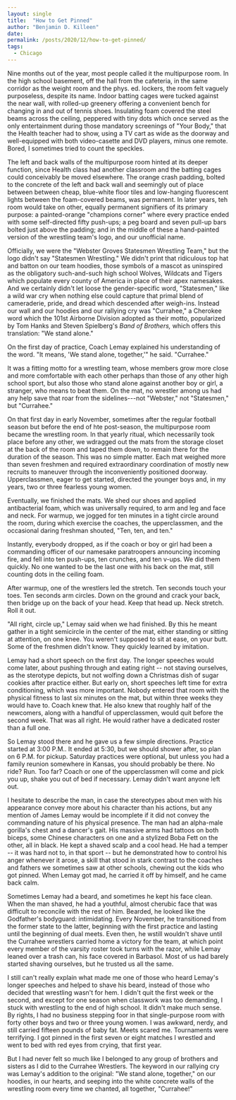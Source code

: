 ```yaml
---
layout: single
title:  "How to Get Pinned"
author: "Benjamin D. Killeen"
date: 
permalink: /posts/2020/12/how-to-get-pinned/
tags:
  - Chicago
---
```


Nine months out of the year, most people called it the multipurpose room. In the high school
basement, off the hall from the cafeteria, in the same corridor as the weight room and the
phys. ed. lockers, the room felt vaguely purposeless, despite its name. Indoor batting cages were
tucked against the near wall, with rolled-up greenery offering a convenient bench for changing in
and out of tennis shoes. Insulating foam covered the steel beams across the ceiling, peppered with
tiny dots which once served as the only entertainment during those mandatory screenings of "Your
Body," that the Health teacher had to show, using a TV cart as wide as the doorway and
well-equipped with both video-casette and DVD players, minus one remote. Bored, I sometimes tried
to count the speckles.

The left and back walls of the multipurpose room hinted at its deeper function, since Health class
had another classroom and the batting cages could conceivably be moved elsewhere. The orange crash
padding, bolted to the concrete of the left and back wall and seemingly out of place between
between cheap, blue-white floor tiles and low-hanging fluorescent lights between the foam-covered
beams, was permanent. In later years, teh room would take on other, equally permanent signifiers of
its primary purpose: a painted-orange "champions corner" where every practice ended with some
self-directed fifty push-ups; a peg board and seven pull-up bars bolted just above the padding; and
in the middle of these a hand-painted version of the wrestling team's logo, and our unofficial name.

Officially, we were the "Webster Groves Statesmen Wrestling Team," but the logo didn't say
"Statesmen Wrestling." We didn't print that ridiculous top hat and batton on our team hoodies,
those symbols of a mascot as uninspired as the obligatory such-and-such high school Wolves,
Wildcats and Tigers which populate every county of America in place of their apex namesakes. And we
certainly didn't let loose the gender-specific word, "Statesmen," like a wild war cry when nothing
else could capture that primal blend of cameraderie, pride, and dread which descended after
weigh-ins. Instead our wall and our hoodies and our rallying cry was "Currahee," a Cherokee word
which the 101st Airborne Division adopted as their motto, popularized by Tom Hanks and Steven
Spielberg's *Band of Brothers,* which offers this translation: "We stand alone." 

On the first day of practice, Coach Lemay explained his understanding of the word. "It means, 'We
stand alone, together,'" he said. "Currahee."

It was a fitting motto for a wrestling team, whose members grow more close and more comfortable
with each other perhaps than those of any other high school sport, but also those who stand alone
against another boy or girl, a stranger, who means to beat them. On the mat, no wrestler among us
had any help save that roar from the sidelines---not "Webster," not "Statesmen," but "Currahee."

On that first day in early November, sometimes after the regular football season but before the end
of hte post-season, the multipurpose room became the wrestling room. In that yearly ritual, which
necessarily took place before any other, we wdragged out the mats from the storage closet at the
back of the room and taped them down, to remain there for the duration of the season. This was no
simple matter. Each mat weighed more than seven freshmen and required extraordinary coordination of
mostly new recruits to maneuver through the inconveniently positioned doorway. Upperclassmen, eager
to get started, directed the younger boys and, in my years, two or three fearless young
women. 

Eventually, we finished the mats. We shed our shoes and applied antibacterial foam, which was
universally required, to arm and leg and face and neck. For warmup, we jogged for ten minutes in a
tight circle around the room, during which exercise the coaches, the upperclassmen, and the
occasional daring freshman shouted, "Ten, ten, and ten."

Instantly, everybody dropped, as if the coach or boy or girl had been a commanding officer of our
namesake paratroopers announcing incoming fire, and fell into ten push-ups, ten crunches, and ten
v-ups. We did them quickly. No one wanted to be the last one with his back on the mat, still
counting dots in the ceiling foam.

After warmup, one of the wrestlers led the stretch. Ten seconds touch your toes. Ten seconds arm
circles. Down on the ground and crack your back, then bridge up on the back of your head. Keep that
head up. Neck stretch. Roll it out.

"All right, circle up," Lemay said when we had finished. By this he meant gather in a tight
semicircle in the center of the mat, either standing or sitting at attention, on one knee. You
weren't supposed to sit at ease, on your butt. Some of the freshmen didn't know. They quickly
learned by imitation.

Lemay had a short speech on the first day. The longer speeches would come later, about pushing
through and eating right -- not staving ourselves, as the sterotype depicts, but not wolfing down a
Christmas dish of sugar cookies after practice either. But early on, short speeches left time for
extra conditioning, which was more important. Nobody entered that room with the physical fitness to
last six minutes on the mat, but within three weeks they would have to. Coach knew that. He also
knew that roughly half of the newcomers, along with a handful of upperclassmen, would quit before
the second week. That was all right. He would rather have a dedicated roster than a full one.

So Lemay stood there and he gave us a few simple directions. Practice started at 3:00 P.M.. It
ended at 5:30, but we should shower after, so plan on 6 P.M. for pickup. Saturday practices were
optional, but unless you had a family reunion somewhere in Kansas, you should probably be there. No
ride? Run. Too far? Coach or one of the upperclassmen will come and pick you up, shake you out of
bed if necessary. Lemay didn't want anyone left out.

I hesitate to describe the man, in case the stereotypes about men with his appearance convey more
about his character than his actions, but any mention of James Lemay would be incomplete if it did
not convey the commanding nature of his physical presence. The man had an alpha-male gorilla's
chest and a dancer's gait. His massive arms had tattoos on both biceps, some Chinese characters on
one and a stylized Boba Fett on the other, all in black. He kept a shaved scalp and a cool head. He
had a temper -- it was hard not to, in that sport -- but he demonstrated how to control his anger
whenever it arose, a skill that stood in stark contrast to the coaches and fathers we sometimes saw
at other schools, chewing out the kids who got pinned. When Lemay got mad, he carried it off by
himself, and he came back calm.

Sometimes Lemay had a beard, and sometimes he kept his face clean. When the man shaved, he had a
youthful, almost cherubic face that was difficult to reconcile with the rest of him. Bearded, he
looked like the Godfather's bodyguard: intimidating. Every November, he transitioned from the
former state to the latter, beginning with the first practice and lasting until the beginning of
dual meets. Even then, he wstill wouldn't shave until the Currahee wrestlers carried home a victory
for the team, at which point every member of the varsity roster took turns with the razor, while
Lemay leaned over a trash can, his face covered in Barbasol. Most of us had barely started shaving
ourselves, but he trusted us all the same.

I still can't really explain what made me one of those who heard Lemay's longer speeches and helped
to shave his beard, instead of those who decided that wrestling wasn't for hem. I didn't quit the
first week or the second, and except for one season when classwork was too demanding, I stuck with
wrestling to the end of high school. It didn't make much sense. By rights, I had no business
stepping foor in that single-purpose room with forty other boys and two or three young women. I was
awkward, nerdy, and still carried fifteen pounds of baby fat. Meets scared me. Tournaments were
terrifying. I got pinned in the first seven or eight matches I wrestled and went to bed with red
eyes from crying, that first year.

But I had never felt so much like I belonged to any group of brothers and sisters as I did to the
Currahee Wrestlers. The keyword in our rallying cry was Lemay's addition to the original: "We stand
alone, together," on our hoodies, in our hearts, and seeping into the white concrete walls of the
wrestling room every time we chanted, all together, "Currahee!"
